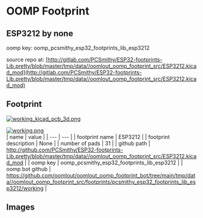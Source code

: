 # OOMP Footprint  
## ESP3212  by none  
  
oomp key: oomp_pcsmithy_esp32_footprints_lib_esp3212  
  
source repo at: [http://gitlab.com/PCSmithy/ESP32-footprints-Lib.pretty/blob/master/tmp/data//oomlout_oomp_footprint_src/ESP3212.kicad_mod](http://gitlab.com/PCSmithy/ESP32-footprints-Lib.pretty/blob/master/tmp/data//oomlout_oomp_footprint_src/ESP3212.kicad_mod)  
## Footprint  
  
[![working_kicad_pcb_3d.png](working_kicad_pcb_3d_600.png)](working_kicad_pcb_3d.png)  
  
[![working.png](working_600.png)](working.png)  
| name | value | 
| --- | --- | 
| footprint name | ESP3212 | 
| footprint description | None | 
| number of pads | 31 | 
| github path | http://github.com/PCSmithy/ESP32-footprints-Lib.pretty/blob/master/tmp/data//oomlout_oomp_footprint_src/ESP3212.kicad_mod | 
| oomp key | oomp_pcsmithy_esp32_footprints_lib_esp3212 | 
| oomp bot github | https://github.com/oomlout/oomlout_oomp_footprint_bot/tree/main/tmp/data//oomlout_oomp_footprint_src/footprints/pcsmithy_esp32_footprints_lib_esp3212/working | 
## Images  
